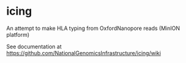 # icing
An attempt to make HLA typing from OxfordNanopore reads (MinION platform) 

See documentation at https://github.com/NationalGenomicsInfrastructure/icing/wiki

